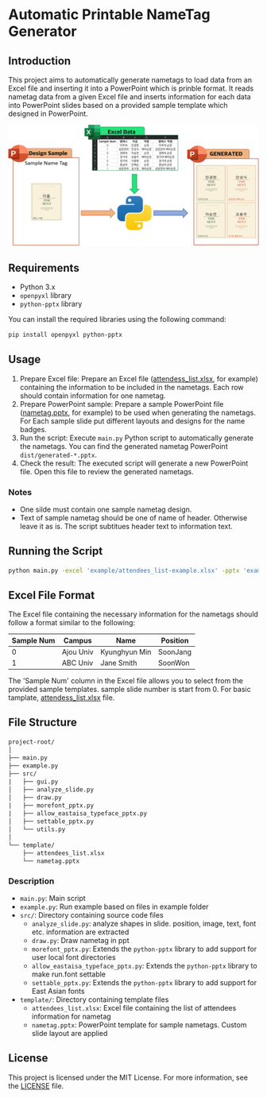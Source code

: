 # Automatic Printable NameTag Generator

## Introduction

This project aims to automatically generate nametags to load data from an Excel file and inserting it into a PowerPoint which is prinble format. It reads nametag data from a given Excel file and inserts information for each data into PowerPoint slides based on a provided sample template which designed in PowerPoint.

![Automatic Printable NameTag Generator Introduction](img/introduction.png)

## Requirements

- Python 3.x
- `openpyxl` library
- `python-pptx` library

You can install the required libraries using the following command:

```bash
pip install openpyxl python-pptx
```

## Usage

1. Prepare Excel file: Prepare an Excel file ([attendess_list.xlsx](template/attendess_list.xlsx), for example) containing the information to be included in the nametags. Each row should contain information for one nametag.
2. Prepare PowerPoint sample: Prepare a sample PowerPoint file ([nametag.pptx](template/nametage.pptx), for example) to be used when generating the nametags. For Each sample slide put different layouts and designs for the name badges.
3. Run the script: Execute `main.py` Python script to automatically generate the nametags. You can find the generated nametag PowerPoint `dist/generated-*.pptx`.
4. Check the result: The executed script will generate a new PowerPoint file. Open this file to review the generated nametags.

### Notes

- One silde must contain one sample nametag design.
- Text of sample nametag should be one of name of header. Otherwise leave it as is. The script subtitues header text to information text.

## Running the Script

```bash
python main.py -excel 'example/attendees_list-example.xlsx' -pptx 'example/nametag-example.pptx'
```

## Excel File Format

The Excel file containing the necessary information for the nametags should follow a format similar to the following:

| Sample Num | Campus    | Name          | Position |
| ---------- | --------- | ------------- | -------- |
| 0          | Ajou Univ | Kyunghyun Min | SoonJang |
| 1          | ABC Univ  | Jane Smith    | SoonWon  |

The 'Sample Num' column in the Excel file allows you to select from the provided sample templates. sample slide number is start from 0.
For basic tamplate, [attendess_list.xlsx](template/attendess_list.xlsx) file.

## File Structure

```
project-root/
│
├── main.py
├── example.py
├── src/
|   ├── gui.py
│   ├── analyze_slide.py
│   ├── draw.py
|   ├── morefont_pptx.py
|   ├── allow_eastaisa_typeface_pptx.py
│   ├── settable_pptx.py
│   └── utils.py
│
└── template/
    ├── attendees_list.xlsx
    └── nametag.pptx
```

### Description

- `main.py`: Main script
- `example.py`: Run example based on files in example folder
- `src/`: Directory containing source code files
  - `analyze_slide.py`: analyze shapes in slide. position, image, text, font etc. information are extracted
  - `draw.py`: Draw nametag in ppt
  - `morefont_pptx.py`: Extends the `python-pptx` library to add support for user local font directories
  - `allow_eastaisa_typeface_pptx.py`: Extends the `python-pptx` library to make run.font settable
  - `settable_pptx.py`: Extends the `python-pptx` library to add support for East Asian fonts
- `template/`: Directory containing template files
  - `attendees_list.xlsx`: Excel file containing the list of attendees information for nametag
  - `nametag.pptx`: PowerPoint template for sample nametags. Custom slide layout are applied

## License

This project is licensed under the MIT License. For more information, see the [LICENSE](LICENSE) file.
